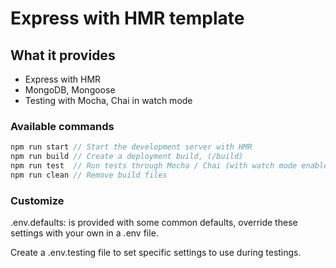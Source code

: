 # Express with HMR template

## What it provides
* Express with HMR
* MongoDB, Mongoose
* Testing with Mocha, Chai in watch mode

### Available commands
```javascript
npm run start // Start the development server with HMR
npm run build // Create a deployment build, (/build)
npm run test  // Run tests through Mocha / Chai (with watch mode enabled)
npm run clean // Remove build files
```

### Customize
.env.defaults: is provided with some common defaults, override these settings with your own in a .env file.

Create a .env.testing file to set specific settings to use during testings.